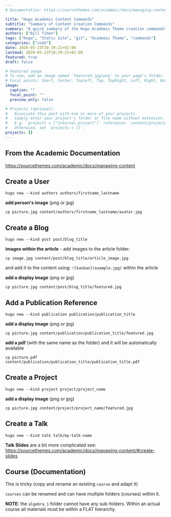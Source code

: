 ```yaml
---
# Documentation: https://sourcethemes.com/academic/docs/managing-content/

title: "Hugo Academic Content Commands"
subtitle: "Summary of Content Creation Commands"
summary: "A quick summary of the Hugo Academic Theme creation commands"
authors: ["Bill Tihen"]
tags: ["Hugo", "Static Site", "git", "Academic Theme", "commands"]
categories: ["code"]
date: 2020-05-23T10:39:21+02:00
lastmod: 2020-05-23T10:39:21+02:00
featured: true
draft: false

# Featured image
# To use, add an image named `featured.jpg/png` to your page's folder.
# Focal points: Smart, Center, TopLeft, Top, TopRight, Left, Right, BottomLeft, Bottom, BottomRight.
image:
  caption: ""
  focal_point: ""
  preview_only: false

# Projects (optional).
#   Associate this post with one or more of your projects.
#   Simply enter your project's folder or file name without extension.
#   E.g. `projects = ["internal-project"]` references `content/project/deep-learning/index.md`.
#   Otherwise, set `projects = []`.
projects: []
---
```


## From the Academic Documentation

https://sourcethemes.com/academic/docs/managing-content

## Create a User

```
hugo new --kind authors authors/firstname_lastname
```
**add person's image** (png or jpg)
```
cp picture.jpg content/authors/firstname_lastname/avatar.jpg
```

## Create a Blog

```
hugo new --kind post post/blog_title
```
**images within the article** - add images to the article folder:
```
cp image.jpg content/post/blog_title/article_image.jpg
```
and add it to the content using: `![kanban](example.jpg)` within the article

**add a display image** (png or jpg)
```
cp picture.jpg content/post/blog_title/featured.jpg
```

## Add a Publication Reference

```
hugo new --kind publication publication/publication_title
```

**add a display image** (png or jpg)
```
cp picture.jpg content/publication/publication_title/featured.jpg
```

**add a pdf** (with the same name as the folder) and it will be automatically available
```
cp picture.pdf content/publication/publication_title/publication_title.pdf
```

## Create a Project

```
hugo new --kind project project/project_name
```
**add a display image** (png or jpg)
```
cp picture.jpg content/project/project_name/featured.jpg
```

## Create a Talk

```
hugo new --kind talk talk/my-talk-name
```

**Talk Slides** are a bit more complicated see:
https://sourcethemes.com/academic/docs/managing-content/#create-slides

## Course (Documentation)

This is tricky (copy and rename an existing `course` and adapt it)

`courses` can be renamed and can have multiple folders (courses) within it.

**NOTE:** the `algebra_1` folder cannot have any sub-folders. Within an actual course all materials must be within a FLAT hierarchy.
